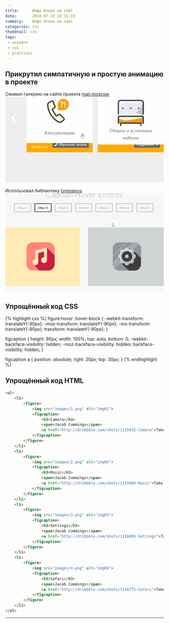 ```yaml
---
title:      Инфо блоки на сайт
date:       2018-07-13 12:15:10
summary:    Инфо блоки на сайт
categories: css
thumbnail: css
tags:
 - animate
 - css
 - practices
--- 
```


## Прикрутил симпатичную и простую анимацию в проекте

Оживил галерею на сайте проекта [mair.moscow](/mair.github.io/)
![Анимация на сайте клиента][1]

Использовал библиотеку [tympanus](https://tympanus.net/Tutorials/CaptionHoverEffects/index2.html).
![Пример css анимации][2]

## Упрощённый код CSS

{% highlight css %}
figure:hover .hover-block {
	-webkit-transform: translateY(-90px);
	-moz-transform: translateY(-90px);
	-ms-transform: translateY(-90px);
	transform: translateY(-90px);
}

figcaption {
	height: 90px;
	width: 100%;
	top: auto;
	bottom: 0;
	-webkit-backface-visibility: hidden;
	-moz-backface-visibility: hidden;
	backface-visibility: hidden;
}

figcaption a {
	position: absolute;
	right: 20px;
	top: 30px;
}
{% endhighlight %}

## Упрощённый код HTML

```html
<ul>
    <li>
        <figure>
            <img src="images/1.png" alt="img01">
            <figcaption>
                <h3>Camera</h3>
                <span>Jacob Cummings</span>
                <a href="http://dribbble.com/shots/1115632-Camera">Take a look</a>
            </figcaption>
        </figure>
    </li>
    <li>
        <figure>
            <img src="images/2.png" alt="img02">
            <figcaption>
                <h3>Music</h3>
                <span>Jacob Cummings</span>
                <a href="http://dribbble.com/shots/1115960-Music">Take a look</a>
            </figcaption>
        </figure>
    </li>
    <li>
        <figure>
            <img src="images/3.png" alt="img03">
            <figcaption>
                <h3>Settings</h3>
                <span>Jacob Cummings</span>
                <a href="http://dribbble.com/shots/1116685-Settings">Take a look</a>
            </figcaption>
        </figure>
    </li>
    <li>
        <figure>
            <img src="images/4.png" alt="img04">
            <figcaption>
                <h3>Safari</h3>
                <span>Jacob Cummings</span>
                <a href="http://dribbble.com/shots/1116775-Safari">Take a look</a>
            </figcaption>
        </figure>
    </li>
</ul>
```

_____

[1]: /images/inpost/123.gif
[2]: /images/inpost/4567.gif
